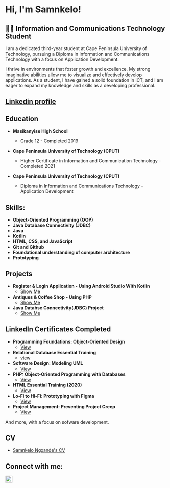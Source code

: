 <H1>Hi, I'm Samnkelo! <br/></H1>

<h2>👨‍💻 Information and Communications Technology Student</h2>

<p>I am a dedicated third-year student at Cape Peninsula University of Technology, pursuing a Diploma in Information and Communications Technology with a focus on Application Development.</p>

<p>I thrive in environments that foster growth and excellence. My strong imaginative abilities allow me to visualize and effectively develop applications. As a student, I have gained a solid foundation in ICT, and I am eager to expand my knowledge and skills as a developing professional.</p>

<H2><a href="https://www.linkedin.com/in/samnkelo-ngxande-2a8549210/" target="_blank">Linkedin profile</a></H2>

<H2>Education</H2>

- <b>Masikanyise High School</b>
  - <p>Grade 12 - Completed 2019</p>
- <b>Cape Peninsula University of Technology (CPUT)</b>
  - <p>Higher Certificate in Information and Communication Technology - Completed 2021</p>
- <b>Cape Peninsula University of Technology (CPUT)</b>
  - <p>Diploma in Information and Communications Technology - Application Development</p>

<H2>Skills:</H2>

- <b>Object-Oriented Programming (OOP)</b>
- <b>Java Database Connectivity (JDBC)</b>
- <b>Java</b>
- <b>Kotlin</b>
- <b>HTML, CSS, and JavaScript</b>
- <b>Git and Github</b>
- <b>Foundational understanding of computer architecture</b>
- <b>Prototyping</b>

<H2>Projects</H2>

- <b>Register & Login Application - Using Android Studio With Kotlin</b>
  - [Show Me](https://github.com/Samnke/BasicLoginApp.git)
- <b>Antiques & Coffee Shop - Using PHP</b>
  - [Show Me](https://github.com/Samnke/Antique-Coffee-Shop-Project.git)
- <b>Java Databse Connectivity(JDBC) Project</b>
  - [Show Me](https://github.com/Samnke/Java-Database-Connectivity-Project.git)

<h2>LinkedIn Certificates Completed</h2>

- <b>Programming Foundations: Object-Oriented Design</b>
  - [View](https://drive.google.com/file/d/1dgZPhrvfqD46B39bHL0WoviyfOsytoze/view?usp=sharing)
- <b>Relational Database Essential Training</b>
  - [view](https://drive.google.com/file/d/1O1eTPoe2AYoBXjFH_0WSxX4G4JA2eHiv/view?usp=sharing)
- <b>Software Design: Modeling UML</b>
  - [View](https://drive.google.com/file/d/1GH9oG9RvzrVVPEMOg7S_5EwAMAi7sdJ1/view?usp=sharing)
- <b>PHP: Object-Oriented Programming with Databases</b>
  - [View](https://drive.google.com/file/d/1GTYSCt2qD82emlwETifxtwIIcjtlz8gA/view?usp=sharing)
- <b>HTML Essential Training (2020)</b>
  - [View](https://drive.google.com/file/d/17R_-wHr9xIo7vueFywLXLB6Q6fFlC6pl/view?usp=sharing)
- <b>Lo-Fi to Hi-Fi: Prototyping with Figma</b>
  - [View](https://drive.google.com/file/d/1lY27crrCfj5s09EOiu8_De0a066P8vMg/view?usp=sharing)
- <b>Project Management: Preventing Project Creep</b>
  - [View](https://drive.google.com/file/d/1T16tlWoZdj1UFYNFxoCT7W0m4cMG2IcS/view?usp=sharing)
<p>And more, with a focus on sofware development.</p>

<H2>CV</H2>

- [Samnkelo Ngxande's CV](https://drive.google.com/file/d/1uc7kJ3c-X6dUXKTCCkOJ9n7NHTQ3B-xC/view?usp=sharing)

<h2>Connect with me:</h2>

[<img align="left" alt="SamnkeloNgxande | LinkedIn" width="22px" src="https://cdn.jsdelivr.net/npm/simple-icons@v3/icons/linkedin.svg" />][linkedin]

[linkedin]: https://www.linkedin.com/in/samnkelo-ngxande-2a8549210/

<!--
My Comments
-->
